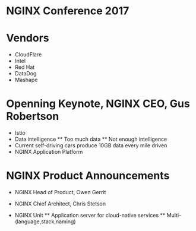 # NGINX Conference 2017

# Vendors

* CloudFlare
* Intel
* Red Hat
* DataDog
* Mashape

# Openning Keynote, NGINX CEO, Gus Robertson

* Istio
* Data intelligence
** Too much data
** Not enough intelligence
* Current self-driving cars produce 10GB data every mile driven
* NGINX Application Platform

# NGINX Product Announcements

* NGINX Head of Product, Owen Gerrit
* NGINX Chief Architect, Chris Stetson

* NGINX Unit
** Application server for cloud-native services
** Multi-(language,stack,naming)
